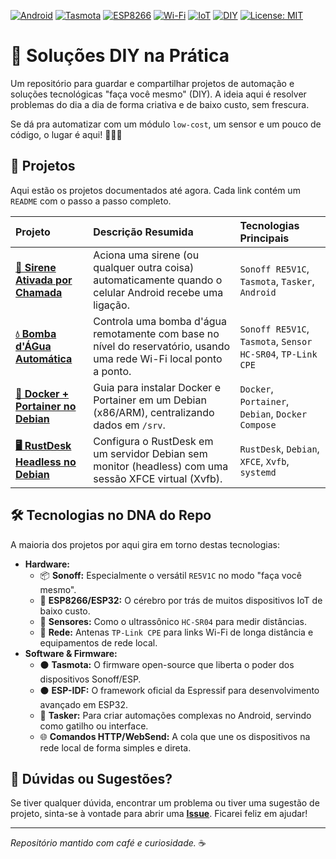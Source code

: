 [![Android](https://img.shields.io/badge/Android-3DDC84?logo=android&logoColor=white)](https://www.android.com/) [![Tasmota](https://img.shields.io/badge/Tasmota-00A6A6?logo=tasmota&logoColor=white)](https://tasmota.github.io/docs/) [![ESP8266](https://img.shields.io/badge/ESP8266-E73525?logo=espressif&logoColor=white)](https://www.espressif.com/en/products/socs/esp8266) [![Wi-Fi](https://img.shields.io/badge/Wi--Fi-0078D4?logo=wifi&logoColor=white)](https://www.wi-fi.org/) [![IoT](https://img.shields.io/badge/IoT-20948B?logo=homeassistantcommunitystore&logoColor=white)](https://en.wikipedia.org/wiki/Internet_of_things) [![DIY](https://img.shields.io/badge/DIY-Faça_Você_Mesmo-orange)](https://en.wikipedia.org/wiki/Do_it_yourself) [![License: MIT](https://img.shields.io/badge/license-MIT-blue)](./LICENSE)

# 🚀 Soluções DIY na Prática

Um repositório para guardar e compartilhar projetos de automação e soluções tecnológicas "faça você mesmo" (DIY). A ideia aqui é resolver problemas do dia a dia de forma criativa e de baixo custo, sem frescura. 

Se dá pra automatizar com um módulo `low-cost`, um sensor e um pouco de código, o lugar é aqui! 👨‍💻🔧

## 📂 Projetos

Aqui estão os projetos documentados até agora. Cada link contém um `README` com o passo a passo completo.

| Projeto                                                         | Descrição Resumida                                                                                             | Tecnologias Principais                                           |
| :-------------------------------------------------------------- | :------------------------------------------------------------------------------------------------------------- | :--------------------------------------------------------------- |
| **[🚨 Sirene Ativada por Chamada](./sirene_por_chamada.md)** | Aciona uma sirene (ou qualquer outra coisa) automaticamente quando o celular Android recebe uma ligação. | `Sonoff RE5V1C`, `Tasmota`, `Tasker`, `Android` |
| **[💧 Bomba d'ÁGua Automática](./bomba_dagua_automatica.md)** | Controla uma bomba d'água remotamente com base no nível do reservatório, usando uma rede Wi-Fi local ponto a ponto. | `Sonoff RE5V1C`, `Tasmota`, `Sensor HC-SR04`, `TP-Link CPE` |
| **[🐳 Docker + Portainer no Debian](./docker_portainer_debian.md)** | Guia para instalar Docker e Portainer em um Debian (x86/ARM), centralizando dados em `/srv`. | `Docker`, `Portainer`, `Debian`, `Docker Compose` |
| **[🖥️ RustDesk Headless no Debian](./rustdesk_headless_debian.md)** | Configura o RustDesk em um servidor Debian sem monitor (headless) com uma sessão XFCE virtual (Xvfb). | `RustDesk`, `Debian`, `XFCE`, `Xvfb`, `systemd` |

## 🛠️ Tecnologias no DNA do Repo

A maioria dos projetos por aqui gira em torno destas tecnologias:

-   **Hardware:**
    -   📦 **Sonoff:** Especialmente o versátil `RE5V1C` no modo "faça você mesmo".
    -   🧠 **ESP8266/ESP32:** O cérebro por trás de muitos dispositivos IoT de baixo custo.
    -   📡 **Sensores:** Como o ultrassônico `HC-SR04` para medir distâncias.
    -   📶 **Rede:** Antenas `TP-Link CPE` para links Wi-Fi de longa distância e equipamentos de rede local.
-   **Software & Firmware:**
    -   ⚫ **Tasmota:** O firmware open-source que liberta o poder dos dispositivos Sonoff/ESP.
	-   ⚫ **ESP-IDF:** O framework oficial da Espressif para desenvolvimento avançado em ESP32.
    -   🤖 **Tasker:** Para criar automações complexas no Android, servindo como gatilho ou interface.
    -   🌐 **Comandos HTTP/WebSend:** A cola que une os dispositivos na rede local de forma simples e direta.

## 💬 Dúvidas ou Sugestões?

Se tiver qualquer dúvida, encontrar um problema ou tiver uma sugestão de projeto, sinta-se à vontade para abrir uma **[Issue](https://github.com/CaTeIM/DIY/issues)**. Ficarei feliz em ajudar!

---

*Repositório mantido com café e curiosidade.* ☕